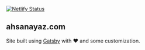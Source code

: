 [![Netlify Status](https://api.netlify.com/api/v1/badges/781f2a39-fc8c-4140-8d50-7d1cca96e22b/deploy-status)](https://app.netlify.com/sites/unruffled-mccarthy-223fec/deploys)

## ahsanayaz.com

Site built using [Gatsby](www.gatsbyjs.org) with ❤ and some customization.